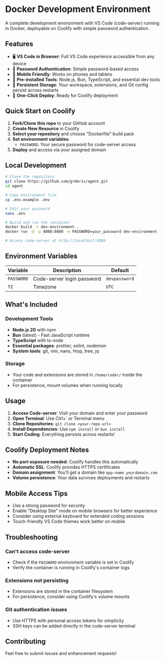 # Docker Development Environment

A complete development environment with VS Code (code-server) running in Docker, deployable on Coolify with simple password authentication.

## Features

- 🖥️ **VS Code in Browser**: Full VS Code experience accessible from any device
- 🔐 **Password Authentication**: Simple password-based access
- 📱 **Mobile Friendly**: Works on phones and tablets
- 🧰 **Pre-installed Tools**: Node.js, Bun, TypeScript, and essential dev tools
- 💾 **Persistent Storage**: Your workspace, extensions, and Git config persist across restarts
- 🚀 **One-Click Deploy**: Ready for Coolify deployment

## Quick Start on Coolify

1. **Fork/Clone this repo** to your GitHub account
2. **Create New Resource** in Coolify
3. **Select your repository** and choose "Dockerfile" build pack
4. **Set environment variables**:
   - `PASSWORD`: Your secure password for code-server access
5. **Deploy** and access via your assigned domain

## Local Development

```bash
# Clone the repository
git clone https://github.com/grmkris/agent.git
cd agent

# Copy environment file
cp .env.example .env

# Edit your password
nano .env

# Build and run the container
docker build -t dev-environment .
docker run -d -p 8080:8080 -e PASSWORD=your_password dev-environment

# Access code-server at http://localhost:8080
```

## Environment Variables

| Variable | Description | Default |
|----------|-------------|---------|
| `PASSWORD` | Code-server login password | `devpassword` |
| `TZ` | Timezone | `UTC` |

## What's Included

### Development Tools
- **Node.js 20** with npm
- **Bun** (latest) - Fast JavaScript runtime
- **TypeScript** with ts-node
- **Essential packages**: prettier, eslint, nodemon
- **System tools**: git, vim, nano, htop, tree, jq

### Storage
- Your code and extensions are stored in `/home/coder/` inside the container
- For persistence, mount volumes when running locally

## Usage

1. **Access Code-server**: Visit your domain and enter your password
2. **Open Terminal**: Use Ctrl+` or Terminal menu
3. **Clone Repositories**: `git clone <your-repo-url>`
4. **Install Dependencies**: Use `npm install` or `bun install`
5. **Start Coding**: Everything persists across restarts!

## Coolify Deployment Notes

- **No port exposure needed**: Coolify handles this automatically
- **Automatic SSL**: Coolify provides HTTPS certificates
- **Domain assignment**: You'll get a domain like `app-name.yourdomain.com`
- **Volume persistence**: Your data survives deployments and restarts

## Mobile Access Tips

- Use a strong password for security
- Enable "Desktop Site" mode on mobile browsers for better experience
- Consider using external keyboard for extended coding sessions
- Touch-friendly VS Code themes work better on mobile

## Troubleshooting

### Can't access code-server
- Check if the `PASSWORD` environment variable is set in Coolify
- Verify the container is running in Coolify's container logs

### Extensions not persisting
- Extensions are stored in the container filesystem
- For persistence, consider using Coolify's volume mounts

### Git authentication issues
- Use HTTPS with personal access tokens for simplicity
- SSH keys can be added directly in the code-server terminal

## Contributing

Feel free to submit issues and enhancement requests!